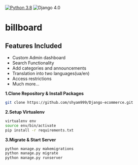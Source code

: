 [![Python 3.8](https://img.shields.io/badge/python-3.8-yellow.svg)](https://www.python.org/downloads/release/python-360/)
![Django 4.0](https://img.shields.io/badge/Django-4.0-green.svg)
# billboard

## Features Included
- Custom Admin dashboard
- Search Functionality
- Add categories and announcements
- Translation into two languages(ua/en)
- Access restrictions
- Much more...

**1.Clone Repository & Install Packages**
```sh
git clone https://github.com/shyam999/Django-ecommerce.git
```
**2.Setup Virtualenv**
```sh
virtualenv env
source env/bin/activate
pip install -r requirements.txt
```
**3.Migrate & Start Server**
```sh
python manage.py makemigrations
python manage.py migrate
python manage.py runserver
```
